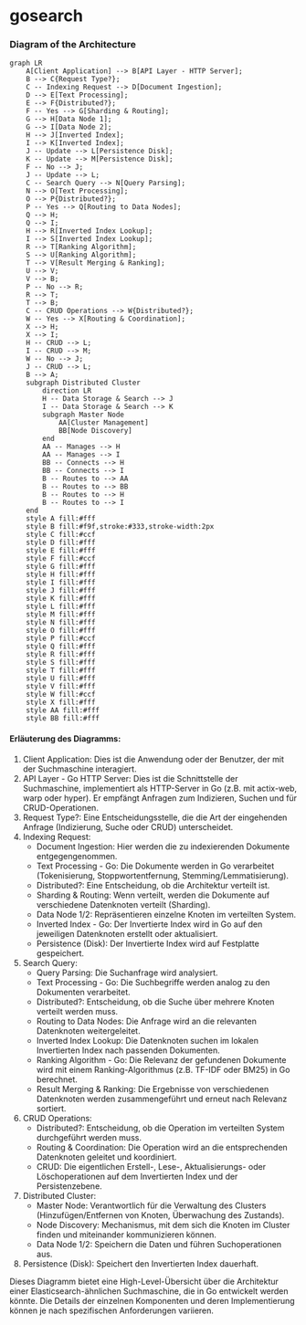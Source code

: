 # gosearch

### Diagram of the Architecture

```mermaid
graph LR
    A[Client Application] --> B[API Layer - HTTP Server];
    B --> C{Request Type?};
    C -- Indexing Request --> D[Document Ingestion];
    D --> E[Text Processing];
    E --> F{Distributed?};
    F -- Yes --> G[Sharding & Routing];
    G --> H[Data Node 1];
    G --> I[Data Node 2];
    H --> J[Inverted Index];
    I --> K[Inverted Index];
    J -- Update --> L[Persistence Disk];
    K -- Update --> M[Persistence Disk];
    F -- No --> J;
    J -- Update --> L;
    C -- Search Query --> N[Query Parsing];
    N --> O[Text Processing];
    O --> P{Distributed?};
    P -- Yes --> Q[Routing to Data Nodes];
    Q --> H;
    Q --> I;
    H --> R[Inverted Index Lookup];
    I --> S[Inverted Index Lookup];
    R --> T[Ranking Algorithm];
    S --> U[Ranking Algorithm];
    T --> V[Result Merging & Ranking];
    U --> V;
    V --> B;
    P -- No --> R;
    R --> T;
    T --> B;
    C -- CRUD Operations --> W{Distributed?};
    W -- Yes --> X[Routing & Coordination];
    X --> H;
    X --> I;
    H -- CRUD --> L;
    I -- CRUD --> M;
    W -- No --> J;
    J -- CRUD --> L;
    B --> A;
    subgraph Distributed Cluster
        direction LR
        H -- Data Storage & Search --> J
        I -- Data Storage & Search --> K
        subgraph Master Node
            AA[Cluster Management]
            BB[Node Discovery]
        end
        AA -- Manages --> H
        AA -- Manages --> I
        BB -- Connects --> H
        BB -- Connects --> I
        B -- Routes to --> AA
        B -- Routes to --> BB
        B -- Routes to --> H
        B -- Routes to --> I
    end
    style A fill:#fff
    style B fill:#f9f,stroke:#333,stroke-width:2px
    style C fill:#ccf
    style D fill:#fff
    style E fill:#fff
    style F fill:#ccf
    style G fill:#fff
    style H fill:#fff
    style I fill:#fff
    style J fill:#fff
    style K fill:#fff
    style L fill:#fff
    style M fill:#fff
    style N fill:#fff
    style O fill:#fff
    style P fill:#ccf
    style Q fill:#fff
    style R fill:#fff
    style S fill:#fff
    style T fill:#fff
    style U fill:#fff
    style V fill:#fff
    style W fill:#ccf
    style X fill:#fff
    style AA fill:#fff
    style BB fill:#fff
```

#### Erläuterung des Diagramms:

1. Client Application: Dies ist die Anwendung oder der Benutzer, der mit der Suchmaschine interagiert.
2. API Layer - Go HTTP Server: Dies ist die Schnittstelle der Suchmaschine, implementiert als HTTP-Server in Go (z.B. mit actix-web, warp oder hyper). Er empfängt Anfragen zum Indizieren, Suchen und für CRUD-Operationen.
3. Request Type?: Eine Entscheidungsstelle, die die Art der eingehenden Anfrage (Indizierung, Suche oder CRUD) unterscheidet.
4. Indexing Request:
    - Document Ingestion: Hier werden die zu indexierenden Dokumente entgegengenommen.
    - Text Processing - Go: Die Dokumente werden in Go verarbeitet (Tokenisierung, Stoppwortentfernung, Stemming/Lemmatisierung).
    - Distributed?: Eine Entscheidung, ob die Architektur verteilt ist.
    - Sharding & Routing: Wenn verteilt, werden die Dokumente auf verschiedene Datenknoten verteilt (Sharding).
    - Data Node 1/2: Repräsentieren einzelne Knoten im verteilten System.
    - Inverted Index - Go: Der Invertierte Index wird in Go auf den jeweiligen Datenknoten erstellt oder aktualisiert.
    - Persistence (Disk): Der Invertierte Index wird auf Festplatte gespeichert.
5. Search Query:
    - Query Parsing: Die Suchanfrage wird analysiert.
    - Text Processing - Go: Die Suchbegriffe werden analog zu den Dokumenten verarbeitet.
    - Distributed?: Entscheidung, ob die Suche über mehrere Knoten verteilt werden muss.
    - Routing to Data Nodes: Die Anfrage wird an die relevanten Datenknoten weitergeleitet.
    - Inverted Index Lookup: Die Datenknoten suchen im lokalen Invertierten Index nach passenden Dokumenten.
    - Ranking Algorithm - Go: Die Relevanz der gefundenen Dokumente wird mit einem Ranking-Algorithmus (z.B. TF-IDF oder BM25) in Go berechnet.
    - Result Merging & Ranking: Die Ergebnisse von verschiedenen Datenknoten werden zusammengeführt und erneut nach Relevanz sortiert.
6. CRUD Operations:
    - Distributed?: Entscheidung, ob die Operation im verteilten System durchgeführt werden muss.
    - Routing & Coordination: Die Operation wird an die entsprechenden Datenknoten geleitet und koordiniert.
    - CRUD: Die eigentlichen Erstell-, Lese-, Aktualisierungs- oder Löschoperationen auf dem Invertierten Index und der Persistenzebene.
7. Distributed Cluster:
    - Master Node: Verantwortlich für die Verwaltung des Clusters (Hinzufügen/Entfernen von Knoten, Überwachung des Zustands).
    - Node Discovery: Mechanismus, mit dem sich die Knoten im Cluster finden und miteinander kommunizieren können.
    - Data Node 1/2: Speichern die Daten und führen Suchoperationen aus.
8. Persistence (Disk): Speichert den Invertierten Index dauerhaft.

Dieses Diagramm bietet eine High-Level-Übersicht über die Architektur einer Elasticsearch-ähnlichen Suchmaschine, die in Go entwickelt werden könnte. Die Details der einzelnen Komponenten und deren Implementierung können je nach spezifischen Anforderungen variieren.
